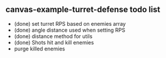 ## canvas-example-turret-defense todo list

* (done) set turret RPS based on enemies array
* (done) angle distance used when setting RPS
* (done) distance method for utils
* (done) Shots hit and kill enemies
* purge killed enemies
